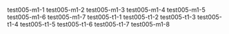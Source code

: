 test005-m1-1
test005-m1-2
test005-m1-3
test005-m1-4
test005-m1-5
test005-m1-6
test005-m1-7
test005-t1-1
test005-t1-2
test005-t1-3
test005-t1-4
test005-t1-5
test005-t1-6
test005-t1-7
test005-m1-8